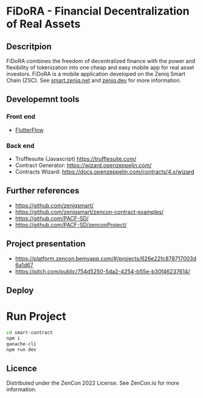 # FiDoRA - Financial Decentralization of Real Assets

## Descritpion
FiDoRA combines the freedom of decentralized finance with the power and flexibility of tokenization into one cheap and easy mobile app for real asset investors.
FiDoRA is a mobile application developed on the Zeniq Smart Chain (ZSC).
See [smart.zeniq.net](https://smart.zeniq.net/) and [zeniq.dev](https://www.zeniq.dev/) for more information.

## Developemnt tools
### Front end
- [FlutterFlow](https://flutterflow.io/)
### Back end
- Trufflesuite (Javascript) https://trufflesuite.com/
- Contract Generator: https://wizard.openzeppelin.com/
- Contracts Wizard: https://docs.openzeppelin.com/contracts/4.x/wizard

## Further references
- https://github.com/zeniqsmart/
- https://github.com/zeniqsmart/zencon-contract-examples/
- https://github.com/PACF-SD/
- https://github.com/PACF-SD/zenconProject/

## Project presentation
- https://platform.zencon.bemyapp.com/#/projects/626e22fc878717003d6a1d67
- https://pitch.com/public/754d5250-5da2-4254-b55e-b30f46237614/

## Deploy
# Run Project

```bash
cd smart-contract
npm i
ganache-cli
npm run dev
```


## Licence
Distributed under the ZenCon 2022 License. See ZenCon.io for more information.
